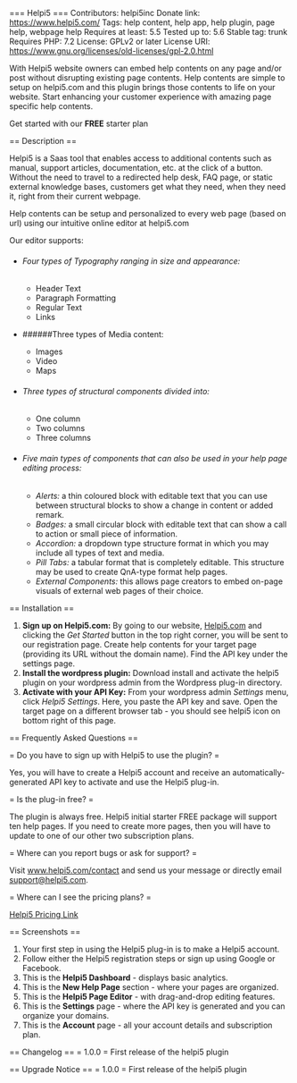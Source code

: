 === Helpi5 ===
Contributors: helpi5inc
Donate link: https://www.helpi5.com/
Tags: help content, help app, help plugin, page help, webpage help
Requires at least: 5.5
Tested up to: 5.6
Stable tag: trunk
Requires PHP: 7.2
License: GPLv2 or later
License URI: https://www.gnu.org/licenses/old-licenses/gpl-2.0.html

With Helpi5 website owners can embed help contents on any page and/or post without disrupting existing page contents. 
Help contents are simple to setup on helpi5.com and this plugin brings those contents to life on your website. 
Start enhancing your customer experience with amazing page specific help contents.

Get started with our **FREE** starter plan

== Description ==

Helpi5 is a Saas tool that enables access to additional contents such as manual, support articles, documentation, etc. 
at the click of a button. Without the need to travel to a redirected help desk, FAQ page, 
or static external knowledge bases, customers get what they need, when they need it, right from their current webpage. 

Help contents can be setup and personalized to every web page (based on url) using our intuitive online editor at helpi5.com

Our editor supports:

  + ###### Four types of Typography ranging in size and appearance:
    + Header Text
    + Paragraph Formatting
    + Regular Text
    + Links

  + ######Three types of Media content:
    + Images
    + Video
    + Maps

  + ###### Three types of structural components divided into:
    + One column
    + Two columns
    + Three columns

  + ###### Five main types of components that can also be used in your help page editing process:
    + *Alerts:* a thin coloured block with editable text that you can use between structural blocks to show a change in content or added remark.
    + *Badges:* a small circular block with editable text that can show a call to action or small piece of information.
    + *Accordion:* a dropdown type structure format in which you may include all types of text and media.
    + *Pill Tabs:* a tabular format that is completely editable. This structure may be used to create QnA-type format help pages.
    + *External Components:* this allows page creators to embed on-page visuals of external web pages of their choice.

== Installation ==

1. **Sign up on Helpi5.com:** By going to our website, [Helpi5.com](https://www.helpi5.com "The simplest help app") and clicking the *Get Started* button in the top right corner, you will be sent to our registration page.
   Create help contents for your target page (providing its URL without the domain name). Find the API key under the settings page.
2. **Install the wordpress plugin:** Download install and activate the helpi5 plugin on your wordpress admin from the Wordpress plug-in directory. 
3. **Activate with your API Key:** From your wordpress admin *Settings* menu, click *Helpi5 Settings*. Here, you paste the API key and save. Open the target page on a different browser tab - you should see helpi5 icon on bottom right of this page.


== Frequently Asked Questions ==

= Do you have to sign up with Helpi5 to use the plugin? = 

Yes, you will have to create a Helpi5 account and receive an automatically-generated API key to activate and use the Helpi5 plug-in.

= Is the plug-in free? = 

The plugin is always free. Helpi5 initial starter FREE package will support ten help pages. If you need to create more pages, then you will have to update to one of our other two subscription plans.

= Where can you report bugs or ask for support? =

Visit www.helpi5.com/contact and send us your message or directly email support@helpi5.com.

= Where can I see the pricing plans? =

[Helpi5 Pricing Link](https://www.helpi5.com/pricing "The simplest help app")

== Screenshots ==

1. Your first step in using the Helpi5 plug-in is to make a Helpi5 account.
2. Follow either the Helpi5 registration steps or sign up using Google or Facebook.
3. This is the **Helpi5 Dashboard** - displays basic analytics.
4. This is the **New Help Page** section - where your pages are organized. 
5. This is the **Helpi5 Page Editor** - with drag-and-drop editing features.
6. This is the **Settings** page - where the API key is generated and you can organize your domains.
7. This is the **Account** page - all your account details and subscription plan.

== Changelog ==
= 1.0.0 =
First release of the helpi5 plugin

== Upgrade Notice ==
= 1.0.0 =
First release of the helpi5 plugin

